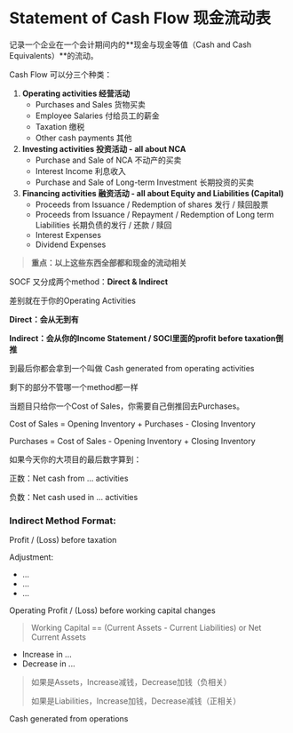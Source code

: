 # Statement of Cash Flow 现金流动表

记录一个企业在一个会计期间内的**现金与现金等值（Cash and Cash Equivalents）**的流动。



Cash Flow 可以分三个种类：

1. **Operating activities 经营活动**
   - Purchases and Sales 货物买卖
   - Employee Salaries 付给员工的薪金
   - Taxation 缴税
   - Other cash payments 其他
2. **Investing activities 投资活动 - all about NCA**
   - Purchase and Sale of NCA 不动产的买卖
   - Interest Income 利息收入
   - Purchase and Sale of Long-term Investment 长期投资的买卖
3. **Financing activities 融资活动 - all about Equity and Liabilities (Capital)**
   - Proceeds from Issuance / Redemption of shares 发行 / 赎回股票
   - Proceeds from Issuance / Repayment / Redemption of Long term Liabilities 长期负债的发行 / 还款 / 赎回
   - Interest Expenses
   - Dividend Expenses

> **重点：以上这些东西全部都和现金的流动相关**



SOCF 又分成两个method：**Direct & Indirect**

差别就在于你的Operating Activities

**Direct：会从无到有**

**Indirect：会从你的Income Statement / SOCI里面的profit before taxation倒推**

到最后你都会拿到一个叫做 Cash generated from operating activities

剩下的部分不管哪一个method都一样



当题目只给你一个Cost of Sales，你需要自己倒推回去Purchases。

Cost of Sales = Opening Inventory + Purchases - Closing Inventory

Purchases = Cost of Sales - Opening Inventory + Closing Inventory



如果今天你的大项目的最后数字算到：

正数：Net cash from ... activities

负数：Net cash used in ... activities



### Indirect Method Format:

Profit / (Loss) before taxation

Adjustment:

- ...
- ...
- ...

Operating Profit / (Loss) before working capital changes

> Working Capital == (Current Assets - Current Liabilities) or Net Current Assets

- Increase in ...
- Decrease in ...

> 如果是Assets，Increase减钱，Decrease加钱（负相关）
>
> 如果是Liabilities，Increase加钱，Decrease减钱（正相关）

Cash generated from operations